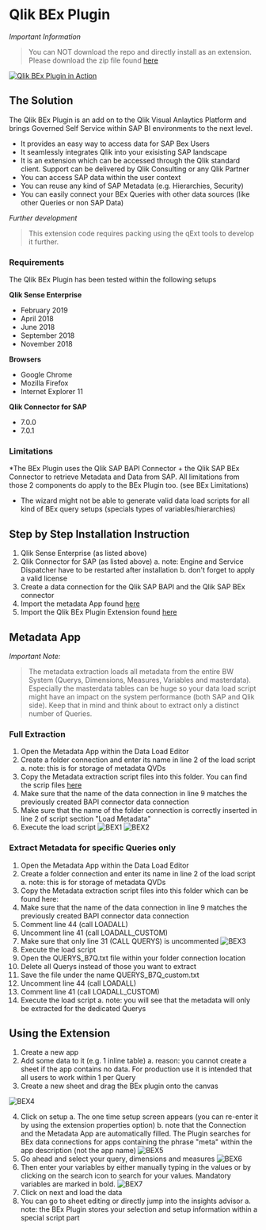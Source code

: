 # Qlik BEx Plugin
*Important Information*
>You can NOT download the repo and directly install as an extension. Please download the zip file found [here](https://github.com/QlikPreSalesDACH/qlik-bex-plugin/files/3106655/qlik-bex-plugin.zip)

[![Qlik BEx Plugin in Action](https://raw.githubusercontent.com/rileymd88/data/master/qlik-bex-plugin/BEx8.png)](https://www.youtube.com/watch?v=7nsVEGci1c0)
## The Solution
The Qlik BEx Plugin is an add on to the Qlik Visual Anlaytics Platform and brings Governed Self Service within SAP BI environments to the next level.
* It provides an easy way to access data for SAP Bex Users
* It seamlessly integrates Qlik into your exisisting SAP landscape
* It is an extension which can be accessed through the Qlik standard client. Support can be delivered by Qlik Consulting or any Qlik Partner
* You can access SAP data within the user context
* You can reuse any kind of SAP Metadata (e.g. Hierarchies, Security)
* You can easily connect your BEx Queries with other data sources (like other Queries or non SAP Data)


*Further development*
>This extension code requires packing using the qExt tools to develop it further.

### Requirements
The Qlik BEx Plugin has been tested within the following setups

**Qlik Sense Enterprise**
* February 2019
* April 2018
* June 2018
* September 2018
* November 2018

**Browsers**
* Google Chrome
* Mozilla Firefox
* Internet Explorer 11

**Qlik Connector for SAP**
* 7.0.0
* 7.0.1

### Limitations
*The BEx Plugin uses the Qlik SAP BAPI Connector + the Qlik SAP BEx Connector to retrieve Metadata and Data from SAP. All limitations from those 2 components do apply to the BEx Plugin too. (see BEx Limitations)
* The wizard might not be able to generate valid data load scripts for all kind of BEx query setups (specials types of variables/hierarchies)

## Step by Step Installation Instruction
1. Qlik Sense Enterprise (as listed above)
2. Qlik Connector for SAP (as listed above)
    a. note: Engine and Service Dispatcher have to be restarted after installation
    b. don't forget to apply a valid license
3. Create a data connection for the Qlik SAP BAPI and the Qlik SAP BEx connector
4. Import the metadata App found [here](https://github.com/rileymd88/data/raw/master/qlik-bex-plugin/Qlik%20BEx%20Plugin%20-%20Metadata%20App%20v1.2.qvf)
5. Import the Qlik BEx Plugin Extension found [here](https://github.com/QlikPreSalesDACH/qlik-bex-plugin/files/3106655/qlik-bex-plugin.zip)

## Metadata App
*Important Note:*
>The metadata extraction loads all metadata from the entire BW System (Querys, Dimensions, Measures, Variables and masterdata). Especially the masterdata tables can be huge so your data load script might have an impact on the system performance (both SAP and Qlik side). Keep that in mind and think about to extract only a distinct number of Queries.

### Full Extraction
1. Open the Metadata App within the Data Load Editor
2. Create a folder connection and enter its name in line 2 of the load script
    a. note: this is for storage of metadata QVDs
3. Copy the Metadata extraction script files into this folder. You can find the scrip files [here](https://github.com/rileymd88/data/raw/master/qlik-bex-plugin/Script%20Files.zip)
4. Make sure that the name of the data connection in line 9 matches the previously created BAPI connector data connection
5. Make sure that the name of the folder connection is correctly inserted in line 2 of script section "Load Metadata"
6. Execute the load script
![BEX1](https://raw.githubusercontent.com/rileymd88/data/master/qlik-bex-plugin/BEx1.png)
![BEX2](https://raw.githubusercontent.com/rileymd88/data/master/qlik-bex-plugin/BEx2.png)

### Extract Metadata for specific Queries only
1. Open the Metadata App within the Data Load Editor
2. Create a folder connection and enter its name in line 2 of the load script
    a. note: this is for storage of metadata QVDs
3. Copy the Metadata extraction script files into this folder which can be found here: 
4. Make sure that the name of the data connection in line 9 matches the previously created BAPI connector data connection
5. Comment line 44 (call LOADALL)
6. Uncomment line 41 (call LOADALL_CUSTOM)
7. Make sure that only line 31 (CALL QUERYS) is uncommented
![BEX3](https://raw.githubusercontent.com/rileymd88/data/master/qlik-bex-plugin/BEx3.png)
8. Execute the load script
9. Open the QUERYS_B7Q.txt file within your folder connection location
10. Delete all Querys instead of those you want to extract
11. Save the file under the name QUERYS_B7Q_custom.txt
12. Uncomment line 44 (call LOADALL)
13. Comment line 41 (call LOADALL_CUSTOM)
14. Execute the load script
    a. note: you will see that the metadata will only be extracted for the dedicated Querys

## Using the Extension
1. Create a new app
2. Add some data to it (e.g. 1 inline table)
    a. reason: you cannot create a sheet if the app contains no data. For production use it is intended that all users to work within 1 per Query
3. Create a new sheet and drag the BEx plugin onto the canvas

![BEX4](https://raw.githubusercontent.com/rileymd88/data/master/qlik-bex-plugin/BEx4.png)

4. Click on setup
    a. The one time setup screen appears (you can re-enter it by using the extension properties option)
    b. note that the Connection and the Metadata App are automatically filled. The Plugin searches for BEx data connections for apps containing the phrase "meta" within the app description (not the app name)
![BEX5](https://raw.githubusercontent.com/rileymd88/data/master/qlik-bex-plugin/BEx5.png)
5. Go ahead and select your query, dimensions and measures
![BEX6](https://raw.githubusercontent.com/rileymd88/data/master/qlik-bex-plugin/BEx6.png)
6. Then enter your variables by either manually typing in the values or by clicking on the search icon to search for your values. Mandatory variables are marked in bold.
![BEX7](https://raw.githubusercontent.com/rileymd88/data/master/qlik-bex-plugin/BEx7.png)
7. Click on next and load the data
8. You can go to sheet editing or directly jump into the insights advisor
    a. note: the BEx Plugin stores your selection and setup information within a special script part